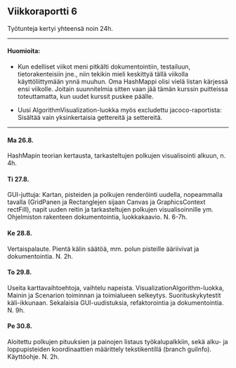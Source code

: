 ## Viikkoraportti 6

Työtunteja kertyi yhteensä noin 24h.

---

#### Huomioita:

* Kun edelliset viikot meni pitkälti dokumentointiin, testailuun, tietorakenteisiin jne., niin tekikin mieli keskittyä tällä viikolla käyttöliittymään ynnä muuhun. Oma HashMappi olisi vielä listan kärjessä ensi viikolle. Joitain suunnitelmia sitten vaan jää tämän kurssin puitteissa toteuttamatta, kun uudet kurssit puskee päälle.

* Uusi AlgorithmVisualization-luokka myös excludettu jacoco-raportista: Sisältää vain yksinkertaisia gettereitä ja settereitä.

---

#### Ma 26.8.

HashMapin teorian kertausta, tarkasteltujen polkujen visualisointi alkuun, n. 4h.

#### Ti 27.8.

GUI-juttuja: Kartan, pisteiden ja polkujen renderöinti uudella, nopeammalla tavalla (GridPanen ja Rectanglejen sijaan Canvas ja GraphicsContext rectFill), napit uuden reitin ja tarkasteltujen polkujen visualisoinnille ym. Ohjelmiston rakenteen dokumentointia, luokkakaavio. N. 6-7h.

#### Ke 28.8.

Vertaispalaute. Pientä kälin säätöä, mm. polun pisteille ääriivivat ja dokumentointia. N. 2h.

#### To 29.8.

Useita karttavaihtoehtoja, vaihtelu napeista. VisualizationAlgorithm-luokka, Mainin ja Scenarion toiminnan ja toimialueen selkeytys. Suorituskykytestit käli-ikkunaan. Sekalaisia GUI-uudistuksia, refaktorointia ja dokumentointia. N. 9h.

#### Pe 30.8.

Aloitettu polkujen pituuksien ja painojen listaus työkalupalkkiin, sekä alku- ja loppupisteiden koordinaattien määrittely tekstikentillä (branch guiInfo). Käyttöohje. N. 2h.